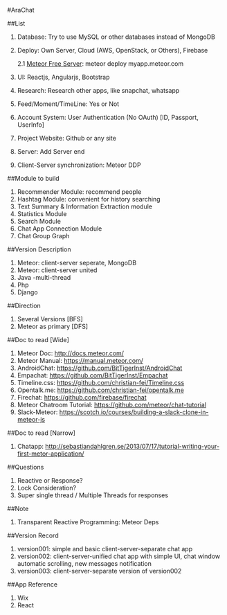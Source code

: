 #AraChat

##List
1. Database: Try to use MySQL or other databases instead of MongoDB
2. Deploy: Own Server, Cloud (AWS, OpenStack, or Others), Firebase
   
    2.1 [Meteor Free Server](http://docs.meteor.com/#/full/quickstart): meteor deploy myapp.meteor.com

3. UI: Reactjs, Angularjs, Bootstrap
4. Research: Research other apps, like snapchat, whatsapp
5. Feed/Moment/TimeLine: Yes or Not
6. Account System: User Authentication (No OAuth) [ID, Passport, UserInfo]
7. Project Website: Github or any site
8. Server: Add Server end
9. Client-Server synchronization: Meteor DDP

##Module to build
1. Recommender Module: recommend people
2. Hashtag Module: convenient for history searching
3. Text Summary & Information Extraction module
4. Statistics Module
5. Search Module
6. Chat App Connection Module
7. Chat Group Graph

##Version Description
1. Meteor: client-server seperate, MongoDB
2. Meteor: client-server united
3. Java -multi-thread
4. Php
5. Django

##Direction
1. Several Versions [BFS]
2. Meteor as primary [DFS]

##Doc to read [Wide]
1. Meteor Doc: http://docs.meteor.com/
2. Meteor Manual: https://manual.meteor.com/
3. AndroidChat: https://github.com/BitTigerInst/AndroidChat
4. Empachat: https://github.com/BitTigerInst/Empachat
5. Timeline.css: https://github.com/christian-fei/Timeline.css
6. Opentalk.me: https://github.com/christian-fei/opentalk.me
7. Firechat: https://github.com/firebase/firechat
8. Meteor Chatroom Tutorial: https://github.com/meteor/chat-tutorial
9. Slack-Meteor: https://scotch.io/courses/building-a-slack-clone-in-meteor-js

##Doc to read [Narrow]
1. Chatapp: http://sebastiandahlgren.se/2013/07/17/tutorial-writing-your-first-metor-application/

##Questions
1. Reactive or Response?
2. Lock Consideration?
3. Super single thread / Multiple Threads for responses

##Note
1. Transparent Reactive Programming: Meteor Deps

##Version Record
1. version001: simple and basic client-server-separate chat app
2. version002: client-server-unified chat app with simple UI, chat window automatic scrolling, new messages notification
3. version003: client-server-separate version of version002

##App Reference
1. Wix
2. React

    

